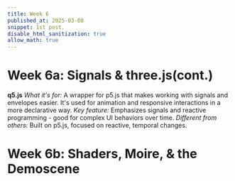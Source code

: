 ```yaml
---
title: Week 6 
published_at: 2025-03-08
snippet: 1st post.
disable_html_sanitization: true
allow_math: true
---
```


# Week 6a: Signals & three.js(cont.)
**q5.js**
*What it's for:* A wrapper for p5.js that makes working with signals and envelopes easier. It's used for animation and responsive interactions in a more declarative way.
*Key feature:* Emphasizes signals and reactive programming - good for complex UI behaviors over time. 
*Different from others:* Built on p5.js, focused on reactive, temporal changes.
# Week 6b: Shaders, Moire, & the Demoscene